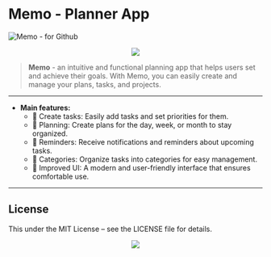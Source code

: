 # Memo - Planner App
![Memo - for Github](https://github.com/user-attachments/assets/d9f1c225-10cf-45db-a2c5-06e95142bf7a)

<p align="center">
  <img src="https://skillicons.dev/icons?i=kotlin,androidstudio,figma&theme=dark" />
</p>

> **Memo** - an intuitive and functional planning app that helps users set and achieve their goals. With Memo, you can easily create and manage your plans, tasks, and projects.
___

+ **Main features:**
    + :ledger: Create tasks: Easily add tasks and set priorities for them.
    + :memo: Planning: Create plans for the day, week, or month to stay organized.
    + :calendar: Reminders: Receive notifications and reminders about upcoming tasks.
    + :sunrise_over_mountains: Categories: Organize tasks into categories for easy management.
    + :art: Improved UI: A modern and user-friendly interface that ensures comfortable use.
___
<h2>License</h2>
This under the MIT License – see the LICENSE file for details.
<p align="center">
  <img src="![Memo - for Github](https://github.com/user-attachments/assets/d9f1c225-10cf-45db-a2c5-06e95142bf7a)
"></p>
